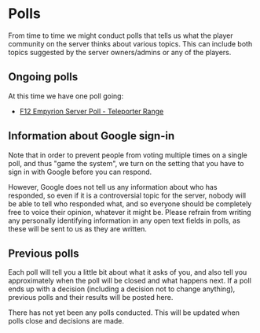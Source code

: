 # Polls

From time to time we might conduct polls that tells us what the player community on the server thinks about various topics. This can include both topics suggested by the server owners/admins or any of the players.

## Ongoing polls

At this time we have one poll going:

* [F12 Empyrion Server Poll - Teleporter Range](https://forms.gle/iyNCLVfdkrtPPSy27)

## Information about Google sign-in

Note that in order to prevent people from voting multiple times on a single poll, and thus "game the system", we turn on the setting that you have to sign in with Google before you can respond.

However, Google does not tell us any information about who has responded, so even if it is a controversial topic for the server, nobody will be able to tell who responded what, and so everyone should be completely free to voice their opinion, whatever it might be. Please refrain from writing any personally identifying information in any open text fields in polls, as these will be sent to us as they are written.

## Previous polls

Each poll will tell you a little bit about what it asks of you, and also tell you approximately when the poll will be closed and what happens next. If a poll ends up with a decision (including a decision not to change anything), previous polls and their results will be posted here.

There has not yet been any polls conducted. This will be updated when polls close and decisions are made.